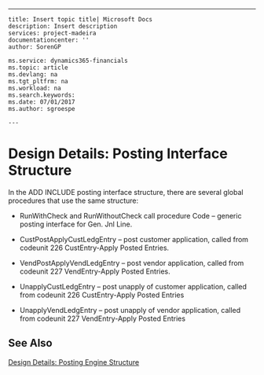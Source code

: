 ---
    title: Insert topic title| Microsoft Docs
    description: Insert description
    services: project-madeira
    documentationcenter: ''
    author: SorenGP

    ms.service: dynamics365-financials
    ms.topic: article
    ms.devlang: na
    ms.tgt_pltfrm: na
    ms.workload: na
    ms.search.keywords:
    ms.date: 07/01/2017
    ms.author: sgroespe

    ---
# Design Details: Posting Interface Structure
In the ADD INCLUDE<!--[!INCLUDE[navnow](../../includes/navnow_md.md)]--> posting interface structure, there are several global procedures that use the same structure:  
  
-   RunWithCheck and RunWithoutCheck call procedure Code – generic posting interface for Gen. Jnl Line.  
  
-   CustPostApplyCustLedgEntry – post customer application, called from codeunit 226 CustEntry-Apply Posted Entries.  
  
-   VendPostApplyVendLedgEntry – post vendor application, called from codeunit 227 VendEntry-Apply Posted Entries.  
  
-   UnapplyCustLedgEntry – post unapply of customer application, called from codeunit 226 CustEntry-Apply Posted Entries  
  
-   UnapplyVendLedgEntry – post unapply of vendor application, called from codeunit 227 VendEntry-Apply Posted Entries  
  
## See Also  
 [Design Details: Posting Engine Structure](../FullExperience/design-details-posting-engine-structure.md)